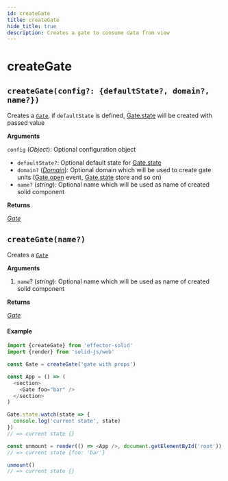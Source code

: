 ```yaml
---
id: createGate
title: createGate
hide_title: true
description: Creates a gate to consume data from view
---
```


# createGate

## `createGate(config?: {defaultState?, domain?, name?})`

Creates a [_`Gate`_](docs/api/effector-solid/Gate.md), if `defaultState` is defined, [Gate.state](docs/api/effector-solid/Gate.md#state) will be created with passed value

**Arguments**

`config` (_Object_): Optional configuration object

- `defaultState?`: Optional default state for [Gate.state](docs/api/effector-solid/Gate.md#state)
- `domain?` ([_Domain_](docs/api/effector/Domain.md)): Optional domain which will be used to create gate units ([Gate.open](docs/api/effector-solid/Gate.md#open) event, [Gate.state](docs/api/effector-solid/Gate.md#state) store and so on)
- `name?` (_string_): Optional name which will be used as name of created solid component

**Returns**

[_Gate_](docs/api/effector-solid/Gate.md)

## `createGate(name?)`

Creates a [_`Gate`_](docs/api/effector-solid/Gate.md)

**Arguments**

1. `name`? (_string_): Optional name which will be used as name of created solid component

**Returns**

[_Gate_](docs/api/effector-solid/Gate.md)

#### Example

```js
import {createGate} from 'effector-solid'
import {render} from 'solid-js/web'

const Gate = createGate('gate with props')

const App = () => (
  <section>
    <Gate foo="bar" />
  </section>
)

Gate.state.watch(state => {
  console.log('current state', state)
})
// => current state {}

const unmount = render(() => <App />, document.getElementById('root'))
// => current state {foo: 'bar'}

unmount()
// => current state {}
```
